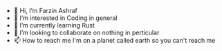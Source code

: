 - 👋 Hi, I’m Farzin Ashraf
- 👀 I’m interested in Coding in general
- 🌱 I’m currently learning Rust
- 💞️ I’m looking to collaborate on nothing in perticular
- 📫 How to reach me I'm on a planet called earth so you can't reach me

<!---
far-ash/far-ash is a ✨ special ✨ repository because its `README.md` (this file) appears on your GitHub profile.
You can click the Preview link to take a look at your changes.
--->
